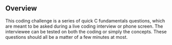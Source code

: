 ## Overview

This coding challenge is a series of quick C fundamentals questions, which are meant to be asked during a live coding interview or phone screen. The interviewee can be tested on both the coding or simply the concepts. These questions should all be a matter of a few minutes at most.
